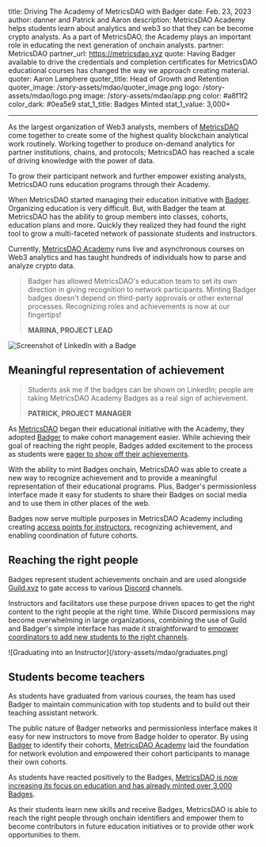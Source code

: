 title: Driving The Academy of MetricsDAO with Badger
date: Feb. 23, 2023
author: danner and Patrick and Aaron
description: MetricsDAO Academy helps students learn about analytics and web3 so that they can be become crypto analysts. As a part of MetricsDAO, the Academy plays an important role in educating the next generation of onchain analysts.
partner: MetricsDAO
partner_url: https://metricsdao.xyz
quote: Having Badger available to drive the credentials and completion certificates for MetricsDAO educational courses has changed the way we approach creating material.
quoter: Aaron Lamphere
quoter_title: Head of Growth and Retention
quoter_image: /story-assets/mdao/quoter_image.png
logo: /story-assets/mdao/logo.png
image: /story-assets/mdao/app.png
color: #a8f1f2
color_dark: #0ea5e9
stat_1_title: Badges Minted
stat_1_value: 3,000+

---

As the largest organization of Web3 analysts, members of [MetricsDAO](https://metricsdao.xyz) come together to create some of the highest quality blockchain analytical work routinely. Working together to produce on-demand analytics for partner institutions, chains, and protocols; MetricsDAO has reached a scale of driving knowledge with the power of data.

To grow their participant network and further empower existing analysts, MetricsDAO runs education programs through their Academy.

When MetricsDAO started managing their education initiative with [Badger](/). Organizing education is very difficult. But, with Badger the team at MetricsDAO has the ability to group members into classes, cohorts, education plans and more. Quickly they realized they had found the right tool to grow a multi-faceted network of passionate students and instructors.

Currently, [MetricsDAO Academy](https://blog.metricsdao.xyz/101/) runs live and asynchronous courses on Web3 analytics and has taught hundreds of individuals how to parse and analyze crypto data.

> Badger has allowed MetricsDAO's education team to set its own direction in giving recognition to network participants. Minting Badger badges doesn't depend on third-party approvals or other external processes. Recognizing roles and achievements is now at our fingertips!
>
> **MARINA, PROJECT LEAD**

![Screenshot of LinkedIn with a Badge](/story-assets/mdao/linkedin.png)

## Meaningful representation of achievement

> Students ask me if the badges can be shown on LinkedIn; people are taking MetricsDAO Academy Badges as a real sign of achievement.
>
> **PATRICK, PROJECT MANAGER**

As [MetricsDAO](https://metricsdao.xyz) began their educational initiative with the Academy, they adopted [Badger](/) to make cohort management easier. While achieving their goal of reaching the right people, Badges added excitement to the process as students were [eager to show off their achievements](/stories/taptive/#immortalizing-accomplishments-onchain).

With the ability to mint Badges onchain, MetricsDAO was able to create a new way to recognize achievement and to provide a meaningful representation of their educational programs. Plus, Badger's permissionless interface made it easy for students to share their Badges on social media and to use them in other places of the web.

Badges now serve multiple purposes in MetricsDAO Academy including creating [access points for instructors](/stories/pinedao/#plugging-into-the-atmosphere-of-web3), recognizing achievement, and enabling coordination of future cohorts.

## Reaching the right people

Badges represent student achievements onchain and are used alongside [Guild.xyz](https://guild.xyz) to gate access to various [Discord](https://discord.gg) channels.

Instructors and facilitators use these purpose driven spaces to get the right content to the right people at the right time. While Discord permissions may become overwhelming in large organizations, combining the use of Guild and Badger's simple interface has made it straightforward to [empower coordinators to add new students to the right channels](/stories/talentdao/#Driving-sub-DAO-autonomy).

<div className="blobs">![Graduating into an Instructor](/story-assets/mdao/graduates.png)<div className="blob" style="background: #a8f1f2"></div><div className="blob" style="background: #0ea5e9"></div><div className="blob" style="background: #a8f1f2"></div></div>

## Students become teachers

As students have graduated from various courses, the team has used Badger to maintain communication with top students and to build out their teaching assistant network.

The public nature of Badger networks and permissionless interface makes it easy for new instructors to move from Badge holder to operator. By using [Badger](/) to identify their cohorts, [MetricsDAO Academy](https://blog.metricsdao.xyz/101/) laid the foundation for network evolution and empowered their cohort participants to manage their own cohorts.

As students have reacted positively to the Badges, [MetricsDAO is now increasing its focus on education and has already minted over 3,000 Badges](https://opensea.io/collection/metricsdao-academy).

As their students learn new skills and receive Badges, MetricsDAO is able to reach the right people through onchain identifiers and empower them to become contributors in future education initiatives or to provide other work opportunities to them.
